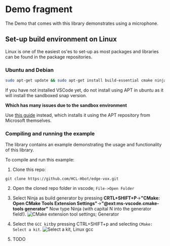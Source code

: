 # Demo fragment
The Demo that comes with this library demonstrates using a microphone.

## Set-up build environment on Linux

Linux is one of the easiest os'es to set-up as most packages and libraries can be found in the package repositories.

### Ubuntu and Debian

```bash
sudo apt-get update && sudo apt-get install build-essential cmake ninja-build libsdl2-2.0-0 libsdl2-dev
```

If you have not installed VSCode yet, do not install using APT in ubuntu as it will install the sandboxed snap version.

**Which has many issues due to the sandbox environment**

Use [this guide](https://code.visualstudio.com/docs/setup/linux) instead, which installs it using the APT repository from Microsoft themselves.

### Compiling and running the example

The library contains an example demonstrating the usage and functionality of this library. 

To compile and run this example:

1. Clone this repo:
```
git clone https://github.com/HCL-Hbot/edge-vox.git

```

2. Open the cloned repo folder in vscode; `File->Open Folder`

3. Select Ninja as build generator by pressing **CRTL+SHIFT+P**->**"CMake: Open CMake Tools Extension Settings"**->**"@ext:ms-vscode.cmake-tools generator"**
   Now type Ninja (with capital N into the generator field!).
   ![CMake extension tool settings; Generator](img/vscode_cmake_generator.png)

4. Select the `GCC kit`by pressing CTRL+SHIFT+p and selecting `CMake: Select a kit`.
   ![Select a kit, Linux gcc](img/linux_kit.png)
   
5. TODO
<!-- 5. CMake will now configure; By default it will configure as Debug build, this has a significant performance hit.
   To change to release with debug info (which has optimizations turned on, but is still debuggable). Press CTRL+SHIFT+p again and enter `CMake: Select Variant`-> `RelWithDebInfo`
   ![Variant](img/build_variant.png)
   
6. Let CMake Finish configuring your build configuration. **Then click on the Play button on the blue bar on the bottom of screen**, CMake might ask which target to launch, select the `LOWWI_demo_mic` target.
   ![Launch target](img/launch_target.png)

7. After build is finished, it will launch the demo which uses your microphone to detect the **"Hey Mycroft"** wakeword. -->